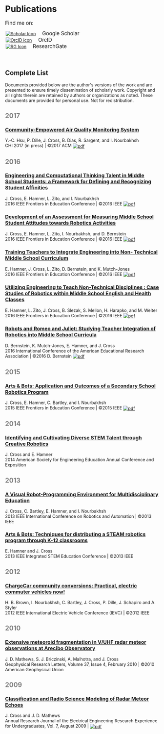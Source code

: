 # [](#header-1)Publications

<span style="display: inline-block;vertical-align: middle;font-size:larger;">Find me on:</span>
<div><a href="https://scholar.google.com/citations?user=eu0Cw5QAAAAJ"><img style="vertical-align:middle;margin:2px 21px 2px 2px;" src="jenncross.github.io/images/icons/gscholar.png" alt="Scholar Icon"><span style="display:inline-block;vertical-align: middle;font-size:larger;">Google Scholar</span></a></div>

<div><a href="https://orcid.org/0000-0002-1201-2901"><img style="vertical-align:middle;margin:2px 21px 2px 2px;" src="jenncross.github.io/images/icons/ID_symbol_B-W_32x32.png" alt="OrcID icon"><span style="display:inline-block;vertical-align: middle;font-size:larger;">OrcID</span></a></div>

<div><a href="https://www.researchgate.net/profile/Jennifer_Cross9"><img style="vertical-align:middle;margin:2px 21px 2px 2px;" src="jenncross.github.io/images/icons/rgate.png" alt="RG Icon"><span style="display:inline-block;vertical-align: middle;font-size:larger;">ResearchGate</span></a></div>
<br>
<br>

## [](#header-2)Complete List
Documents provided below are the author's versions of the work and are presented to ensure timely dissemination of scholarly work.  Copyright and all rights therein are retained by authors or organizations as noted. These documents are provided for personal use. Not for redistribution.

## [](#header-2)<span style="color:gray">2017</span><a name="2016"></a>

### [](#header-3)[Community-Empowered Air Quality Monitoring System](http://www.cmucreatelab.org/files/Community-Empowered%20Air%20Quality%20Monitoring%20System.pdf)
Y.-C. Hsu, P. Dille, J. Cross, B. Dias, R. Sargent, and I. Nourbakhsh<br>
CHI 2017 (in press) &#124; &copy;2017 ACM <a target="_blank" href="http://www.cmucreatelab.org/files/Community-Empowered%20Air%20Quality%20Monitoring%20System.pdf"><img src="jenncross.github.io/images/icons/google-drive-pdf-file smaller gray.png" align="absmiddle"  alt="pdf"></a>

## [](#header-2)<span style="color:gray">2016</span><a name="2016"></a>

### [](#header-3)[Engineering and Computational Thinking Talent in Middle School Students: a Framework for Defining and Recognizing Student Affinities](https://doi.org/10.1109/FIE.2016.7757720)
J. Cross,  E. Hamner, L. Zito, and I. Nourbakhsh<br>
2016 IEEE Frontiers in Education Conference &#124; &copy;2016 IEEE <a target="_blank" href="jenncross.github.io/docs/FIE2016_talent_authorcopy.pdf"><img src="jenncross.github.io/images/icons/google-drive-pdf-file smaller gray.png" align="absmiddle"  alt="pdf"></a>

### [](#header-3)[Development of an Assessment for Measuring Middle School Student Attitudes towards Robotics Activities](https://doi.org/10.1109/FIE.2016.7757677)
J. Cross,  E. Hamner, L. Zito, I. Nourbakhsh, and D. Bernstein<br>
2016 IEEE Frontiers in Education Conference &#124; &copy;2016 IEEE <a target="_blank" href="jenncross.github.io/docs/FIE2016Validation_authorcopy.pdf"><img src="jenncross.github.io/images/icons/google-drive-pdf-file smaller gray.png" align="absmiddle"  alt="pdf"></a>

### [](#header-3)[Training Teachers to Integrate Engineering into Non- Technical Middle School Curriculum](https://doi.org/10.1109/FIE.2016.7757528)
E. Hamner, J. Cross, L. Zito, D. Bernstein, and K. Mutch-Jones<br>
2016 IEEE Frontiers in Education Conference &#124; &copy;2016 IEEE <a target="_blank" href="jenncross.github.io/docs/FIE2016_teachertraining_authorcopy.pdf"><img src="jenncross.github.io/images/icons/google-drive-pdf-file smaller gray.png" align="absmiddle"  alt="pdf"></a>

### [](#header-3)[Utilizing Engineering to Teach Non-Technical Disciplines : Case Studies of Robotics within Middle School English and Health Classes](https://doi.org/10.1109/FIE.2016.7757486)
E. Hamner, L. Zito, J. Cross, B. Slezak, S. Mellon, H. Harapko, and M. Welter<br>
2016 IEEE Frontiers in Education Conference &#124; &copy;2016 IEEE <a target="_blank" href="jenncross.github.io/docs/FIE2016_CaseStudies_authorcopy.pdf"><img src="jenncross.github.io/images/icons/google-drive-pdf-file smaller gray.png" align="absmiddle"  alt="pdf"></a>

### [](#header-3)[Robots and Romeo and Juliet:  Studying Teacher Integration of Robotics into Middle School Curricula](../docs/AERA2016_RomeoJuliet.pdf)
D. Bernstein, K. Mutch-Jones, E. Hamner, and J. Cross<br>
2016 International Conference of the American Educational Research Association &#124; &copy;2016 D. Bernstein <a target="_blank" href="jenncross.github.io/docs/AERA2016_RomeoJuliet.pdf"><img src="jenncross.github.io/images/icons/google-drive-pdf-file smaller gray.png" align="absmiddle"  alt="pdf"></a>

## [](#header-2)<span style="color:gray">2015</span><a name="2015"></a>

### [](#header-3)[Arts & Bots: Application and Outcomes of a Secondary School Robotics Program](https://doi.org/10.1109/FIE.2015.7344375)
J. Cross, E. Hamner, C. Bartley, and I. Nourbakhsh<br>
2015 IEEE Frontiers in Education Conference &#124; &copy;2015 IEEE <a target="_blank" href="jenncross.github.io/docs/FIE2015_outcomes_authorcopy.pdf"><img src="jenncross.github.io/images/icons/google-drive-pdf-file smaller gray.png" align="absmiddle"  alt="pdf"></a>

## [](#header-2)<span style="color:gray">2014</span><a name="2014"></a>

### [](#header-3)[Identifying and Cultivating Diverse STEM Talent through Creative Robotics](http://www.asee.org/public/conferences/32/papers/10169/view)
J. Cross and E. Hamner<br>
2014 American Society for Engineering Education Annual Conference and Exposition

## [](#header-2)<span style="color:gray">2013</span><a name="2013"></a>

### [](#header-3)[A Visual Robot-Programming Environment for Multidisciplinary Education](https://doi.org/10.1109/ICRA.2013.6630613)
J. Cross, C. Bartley, E. Hamner, and I. Nourbakhsh<br>
2013 IEEE International Conference on Robotics and Automation &#124; &copy;2013 IEEE

### [](#header-3)[Arts & Bots: Techniques for distributing a STEAM robotics program through K-12 classrooms](https://doi.org/10.1109/ISECon.2013.6525207)
E. Hamner and J. Cross<br>
2013 IEEE Integrated STEM Education Conference &#124; &copy;2013 IEEE

## [](#header-2)<span style="color:gray">2012</span><a name="2012"></a>

### [](#header-3)[ChargeCar community conversions: Practical, electric commuter vehicles now!](https://doi.org/10.1109/IEVC.2012.6183231)
H. B. Brown, I. Nourbakhsh, C. Bartley, J. Cross, P. Dille, J. Schapiro and A. Styler<br>
2012 IEEE International Electric Vehicle Conference (IEVC) &#124; &copy;2012 IEEE

## [](#header-2)<span style="color:gray">2010</span><a name="2010"></a>

### [](#header-3)[Extensive meteoroid fragmentation in V/UHF radar meteor observations at Arecibo Observatory](http://dx.doi.org/10.1029/2009GL041967)
J. D. Mathews, S. J. Briczinski, A. Malhotra, and J. Cross<br>
Geophysical Research Letters, Volume 37, Issue 4, February 2010 &#124; &copy;2010 American Geophysical Union

## [](#header-2)<span style="color:gray">2009</span><a name="2009"></a>

### [](#header-3)[Classification and Radio Science Modeling of Radar Meteor Echoes](http://www.ee.psu.edu/REU/REUPublications.aspx)
J. Cross and J. D. Mathews<br>
Annual Research Journal of the Electrical Engineering Research Experience for Undergraduates, Vol. 7, August 2009 &#124; <a target="_blank" href="jenncross.github.io/docs/jcross_2009_EEREU_MeteorClassification.pdf"><img src="jenncross.github.io/images/icons/google-drive-pdf-file smaller gray.png" align="absmiddle"  alt="pdf"></a>

